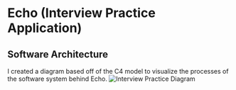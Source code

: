# Echo (Interview Practice Application)

## Software Architecture
I created a diagram based off of the C4 model to visualize the processes of the software system behind Echo.
![Interview Practice Diagram](https://github.com/simon-quach/echo-interview-practice/assets/43255108/da71089e-e3c1-4619-8d5c-651cd33985be)
